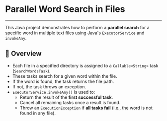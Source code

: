 # Parallel Word Search in Files

---

This Java project demonstrates how to perform a **parallel search** for a specific word in multiple text files using Java's `ExecutorService` and `invokeAny`.

## 🧠 Overview

- Each file in a specified directory is assigned to a `Callable<String>` task (`SearchWordsTask`).
- These tasks search for a given word within the file.
- If the word is found, the task returns the file path.
- If not, the task throws an exception.
- `ExecutorService.invokeAny()` is used to:
  - Return the result of the **first successful task**.
  - Cancel all remaining tasks once a result is found.
  - Throw an `ExecutionException` if **all tasks fail** (i.e., the word is not found in any file).
  
  
